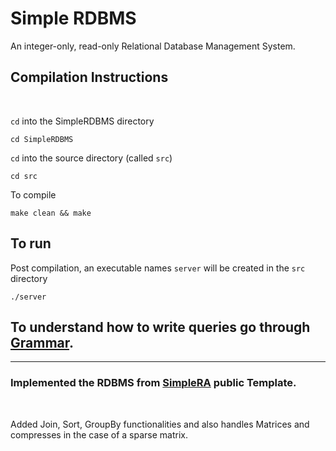 # Simple RDBMS

An integer-only, read-only Relational Database Management System.

## Compilation Instructions

<br>

```cd``` into the SimpleRDBMS directory
```
cd SimpleRDBMS
```
```cd``` into the source directory (called ```src```)
```
cd src
```
To compile
```
make clean && make
```

## To run

Post compilation, an executable names ```server``` will be created in the ```src``` directory
```
./server
```

## To understand how to write queries go through [Grammar](./Grammar.md).


---

### Implemented the RDBMS from [SimpleRA](https://github.com/SimpleRA/SimpleRA) public Template.

<br>

Added Join, Sort, GroupBy functionalities and also handles Matrices and compresses in the case of a sparse matrix. 
